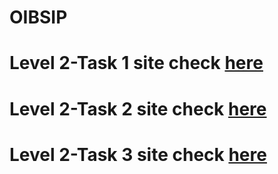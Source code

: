 # OIBSIP
# Level 2-Task 1 site check <a href = "https://surya2446.github.io/OIBSIP/Level-2%20Task-1/index.html">here</a>
# Level 2-Task 2 site check <a href = "https://surya2446.github.io/OIBSIP/Level-2%20Task-2/index.html">here</a>
# Level 2-Task 3 site check <a href = "https://surya2446.github.io/OIBSIP/Level-2%20Task-3/index.html">here</a>
